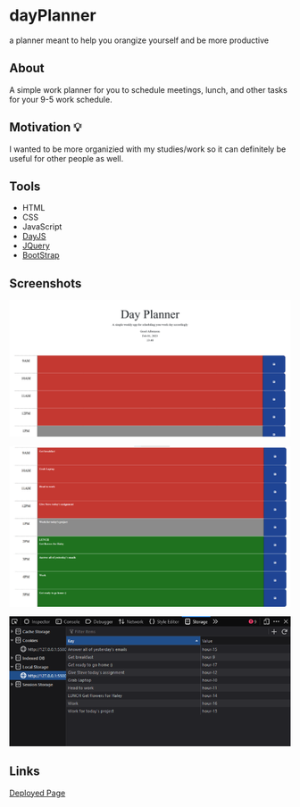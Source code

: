 # dayPlanner
a planner meant to help you orangize yourself and be more productive

## About

A simple work planner for you to schedule meetings, lunch, and other tasks for your 9-5 work schedule.


## Motivation 💡

I wanted to be more organizied with my studies/work so it can 
definitely be useful for other people as well.

## Tools 

- HTML
- CSS
- JavaScript
- [DayJS](https://day.js.org/en/)
- [JQuery](https://jquery.com/)
- [BootStrap](https://getbootstrap.com/)

## Screenshots 

![Empty Schedule](./assets/images/Screenshot%202023-02-01%20at%2013-40-50%20Day%20Planner.png)

![Filled schedule](./assets/images/Screenshot%202023-02-01%20133212.png)

![ Storage](./assets/images/Screenshot%202023-02-01%20131608.png)

## Links 

[Deployed Page](https://migeru27.github.io/dayPlanner/)
